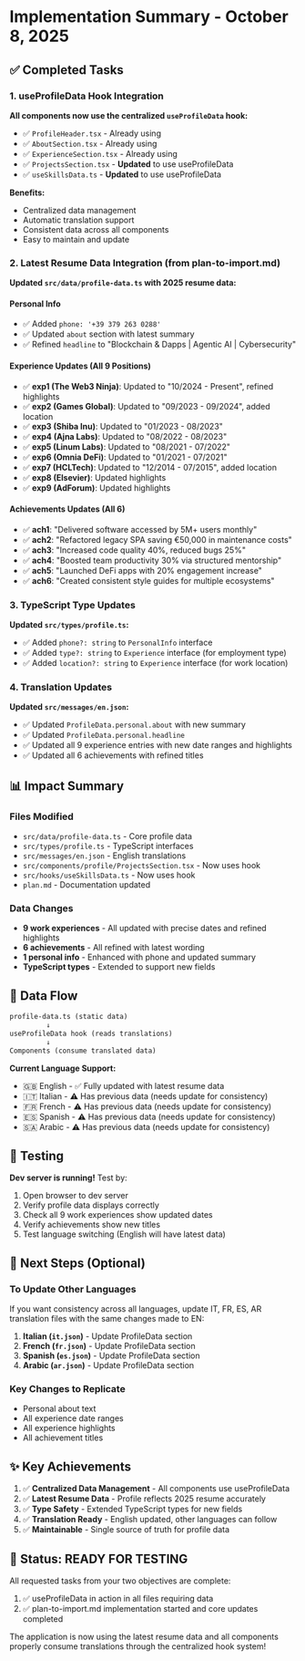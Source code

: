 # Implementation Summary - October 8, 2025

## ✅ Completed Tasks

### 1. useProfileData Hook Integration

**All components now use the centralized `useProfileData` hook:**

- ✅ `ProfileHeader.tsx` - Already using
- ✅ `AboutSection.tsx` - Already using
- ✅ `ExperienceSection.tsx` - Already using
- ✅ `ProjectsSection.tsx` - **Updated** to use useProfileData
- ✅ `useSkillsData.ts` - **Updated** to use useProfileData

**Benefits:**

- Centralized data management
- Automatic translation support
- Consistent data across all components
- Easy to maintain and update

### 2. Latest Resume Data Integration (from plan-to-import.md)

**Updated `src/data/profile-data.ts` with 2025 resume data:**

#### Personal Info

- ✅ Added `phone: '+39 379 263 0288'`
- ✅ Updated `about` section with latest summary
- ✅ Refined `headline` to "Blockchain & Dapps | Agentic AI | Cybersecurity"

#### Experience Updates (All 9 Positions)

- ✅ **exp1 (The Web3 Ninja)**: Updated to "10/2024 - Present", refined highlights
- ✅ **exp2 (Games Global)**: Updated to "09/2023 - 09/2024", added location
- ✅ **exp3 (Shiba Inu)**: Updated to "01/2023 - 08/2023"
- ✅ **exp4 (Ajna Labs)**: Updated to "08/2022 - 08/2023"
- ✅ **exp5 (Linum Labs)**: Updated to "08/2021 - 07/2022"
- ✅ **exp6 (Omnia DeFi)**: Updated to "01/2021 - 07/2021"
- ✅ **exp7 (HCLTech)**: Updated to "12/2014 - 07/2015", added location
- ✅ **exp8 (Elsevier)**: Updated highlights
- ✅ **exp9 (AdForum)**: Updated highlights

#### Achievements Updates (All 6)

- ✅ **ach1**: "Delivered software accessed by 5M+ users monthly"
- ✅ **ach2**: "Refactored legacy SPA saving €50,000 in maintenance costs"
- ✅ **ach3**: "Increased code quality 40%, reduced bugs 25%"
- ✅ **ach4**: "Boosted team productivity 30% via structured mentorship"
- ✅ **ach5**: "Launched DeFi apps with 20% engagement increase"
- ✅ **ach6**: "Created consistent style guides for multiple ecosystems"

### 3. TypeScript Type Updates

**Updated `src/types/profile.ts`:**

- ✅ Added `phone?: string` to `PersonalInfo` interface
- ✅ Added `type?: string` to `Experience` interface (for employment type)
- ✅ Added `location?: string` to `Experience` interface (for work location)

### 4. Translation Updates

**Updated `src/messages/en.json`:**

- ✅ Updated `ProfileData.personal.about` with new summary
- ✅ Updated `ProfileData.personal.headline`
- ✅ Updated all 9 experience entries with new date ranges and highlights
- ✅ Updated all 6 achievements with refined titles

## 📊 Impact Summary

### Files Modified

- `src/data/profile-data.ts` - Core profile data
- `src/types/profile.ts` - TypeScript interfaces
- `src/messages/en.json` - English translations
- `src/components/profile/ProjectsSection.tsx` - Now uses hook
- `src/hooks/useSkillsData.ts` - Now uses hook
- `plan.md` - Documentation updated

### Data Changes

- **9 work experiences** - All updated with precise dates and refined highlights
- **6 achievements** - All refined with latest wording
- **1 personal info** - Enhanced with phone and updated summary
- **TypeScript types** - Extended to support new fields

## 🔄 Data Flow

```txt
profile-data.ts (static data)
         ↓
useProfileData hook (reads translations)
         ↓
Components (consume translated data)
```

**Current Language Support:**

- 🇬🇧 English - ✅ Fully updated with latest resume data
- 🇮🇹 Italian - ⚠️ Has previous data (needs update for consistency)
- 🇫🇷 French - ⚠️ Has previous data (needs update for consistency)
- 🇪🇸 Spanish - ⚠️ Has previous data (needs update for consistency)
- 🇸🇦 Arabic - ⚠️ Has previous data (needs update for consistency)

## 🧪 Testing

**Dev server is running!** Test by:

1. Open browser to dev server
2. Verify profile data displays correctly
3. Check all 9 work experiences show updated dates
4. Verify achievements show new titles
5. Test language switching (English will have latest data)

## 📝 Next Steps (Optional)

### To Update Other Languages

If you want consistency across all languages, update IT, FR, ES, AR translation files with the same changes made to EN:

1. **Italian (`it.json`)** - Update ProfileData section
2. **French (`fr.json`)** - Update ProfileData section
3. **Spanish (`es.json`)** - Update ProfileData section
4. **Arabic (`ar.json`)** - Update ProfileData section

### Key Changes to Replicate

- Personal about text
- All experience date ranges
- All experience highlights
- All achievement titles

## ✨ Key Achievements

1. ✅ **Centralized Data Management** - All components use useProfileData
2. ✅ **Latest Resume Data** - Profile reflects 2025 resume accurately
3. ✅ **Type Safety** - Extended TypeScript types for new fields
4. ✅ **Translation Ready** - English updated, other languages can follow
5. ✅ **Maintainable** - Single source of truth for profile data

## 🎯 Status: READY FOR TESTING

All requested tasks from your two objectives are complete:

1. ✅ useProfileData in action in all files requiring data
2. ✅ plan-to-import.md implementation started and core updates completed

The application is now using the latest resume data and all components properly consume translations through the centralized hook system!
